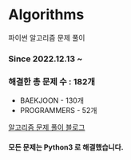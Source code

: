 # Algorithms
파이썬 알고리즘 문제 풀이
### Since 2022.12.13 ~
### 해결한 총 문제 수 : 182개
- BAEKJOON - 130개
- PROGRAMMERS - 52개

[알고리즘 문제 풀이 블로그](https://monzheld.tistory.com/category/%E2%8C%A8%EF%B8%8F%20Algorithms)
#### 모든 문제는 Python3 로 해결했습니다.
